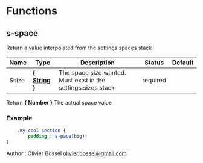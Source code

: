 # Functions


## s-space

Return a value interpolated from the settings.spaces stack



Name  |  Type  |  Description  |  Status  |  Default
------------  |  ------------  |  ------------  |  ------------  |  ------------
$size  |  **{ [String](http://www.sass-lang.com/documentation/file.SASS_REFERENCE.html#sass-script-strings) }**  |  The space size wanted. Must exist in the settings.sizes stack  |  required  |

Return **{ Number }** The actual space value

### Example
```scss
	.my-cool-section {
		padding : s-pace(big);
}
```
Author : Olivier Bossel <olivier.bossel@gmail.com>